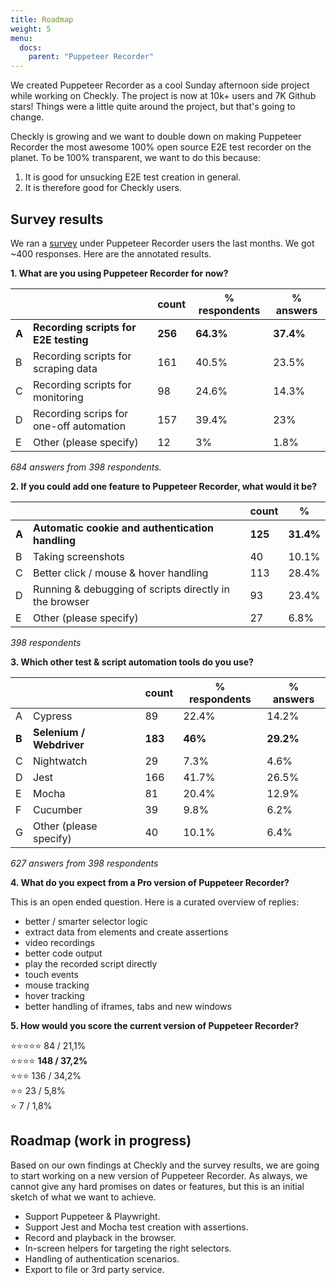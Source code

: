 ```yaml
---
title: Roadmap
weight: 5
menu:
  docs:
    parent: "Puppeteer Recorder"
---
```


We created Puppeteer Recorder as a cool Sunday afternoon side project while working on Checkly. The project is now at 
10k+ users and 7K Github stars! Things were a little quite around the project, but that's going to change. 

Checkly is growing and we want to double down on making Puppeteer Recorder the most awesome 100% open source E2E test 
recorder on the planet. To be 100% transparent, we want to do this because:

1. It is good for unsucking E2E test creation in general.
2. It is therefore good for Checkly users.

## Survey results

We ran a [survey]((https://surveys.hotjar.com/s?siteId=717179&surveyId=137462)) under Puppeteer Recorder users the last months. 
We got ~400 responses. Here are the annotated results.

**1. What are you using Puppeteer Recorder for now?** 

|   | | count    | % respondents      |   % answers    |
|---|------------------------------------------------|-----|-------|-------|
| **A** | **Recording scripts for E2E testing**              | **256** | **64.3%** | **37.4%** |
| B | Recording scripts for scraping data            | 161 | 40.5% | 23.5% |
| C | Recording scripts for monitoring               | 98  | 24.6% | 14.3% |
| D | Recording scrips for one-off automation        | 157 | 39.4% | 23%   |
| E | Other (please specify)                         | 12  | 3%    | 1.8%  |

*684 answers from 398 respondents.*

**2. If you could add one feature to Puppeteer Recorder, what would it be?**

|   | |  count   |    %   |
|---|-----------------------------------------------------------------------|-----|-------|
| **A** | **Automatic cookie and authentication handling**                          | **125** | **31.4%** |
| B | Taking screenshots                                                    | 40  | 10.1% |
| C | Better click / mouse & hover handling                                 | 113 | 28.4% |
| D | Running & debugging of scripts directly in the browser                | 93  | 23.4% |
| E | Other (please specify)                                                | 27  | 6.8%  |

*398 respondents*

**3. Which other test & script automation tools do you use?**

| |                        | count    | % respondents      |   % answers    |
|-----------|------------------------|-----|-------|-------|
| A         | Cypress                | 89  | 22.4% | 14.2% |
| **B**         | **Selenium / Webdriver**   | **183** | **46%**   | **29.2%** |
| C         | Nightwatch             | 29  | 7.3%  | 4.6%  |
| D         | Jest                   | 166 | 41.7% | 26.5% |
| E         | Mocha                  | 81  | 20.4% | 12.9% |
| F         | Cucumber               | 39  | 9.8%  | 6.2%  |
| G         | Other (please specify) | 40  | 10.1% | 6.4%  |

*627 answers from 398 respondents*

**4. What do you expect from a Pro version of Puppeteer Recorder?**

This is an open ended question. Here is a curated overview of replies:

- better / smarter selector logic
- extract data from elements and create assertions
- video recordings
- better code output
- play the recorded script directly
- touch events
- mouse tracking
- hover tracking
- better handling of iframes, tabs and new windows
 

**5. How would you score the current version of Puppeteer Recorder?**


⭐️⭐️⭐️⭐️⭐️ 84 / 21,1%  
⭐️⭐️⭐️⭐️ **148 / 37,2%**  
⭐️⭐️⭐️ 136 / 34,2%  
⭐️⭐️ 23 / 5,8%  
⭐️ 7 / 1,8%  


## Roadmap (work in progress)

Based on our own findings at Checkly and the survey results, we are going to start working on a new version of Puppeteer Recorder.
As always, we cannot give any hard promises on dates or features, but this is an initial sketch of what we want to achieve.

- Support Puppeteer & Playwright.
- Support Jest and Mocha test creation with assertions.
- Record and playback in the browser.
- In-screen helpers for targeting the right selectors.
- Handling of authentication scenarios.
- Export to file or 3rd party service.


